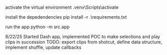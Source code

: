 activate the virtual environment
.venv\Scripts\activate

install the depedendencies
pip install -r .\requirements.txt

run the app
python -m src.app

8/22/25
Started Dash app, implemented POC to make selections and play clips in succession
TODO: export clips from shotcut, define data structure, implement shuffle, update callbacks
